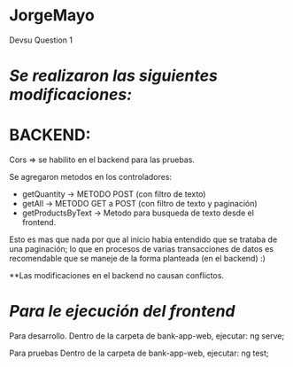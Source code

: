 # JorgeMayo
Devsu Question 1

# *Se realizaron las siguientes modificaciones:*
  # **BACKEND**:
  Cors => se habilito en el backend para las pruebas.

  Se agregaron metodos en los controladores:
  - getQuantity -> METODO POST (con filtro de texto)
  - getAll -> METODO GET a POST (con filtro de texto y paginación)
  - getProductsByText -> Metodo para busqueda de texto desde el frontend.

  Esto es mas que nada por que al inicio habia entendido que se trataba de una paginación; lo que en procesos de varias transacciones de datos es recomendable que se maneje de la forma planteada (en el backend) :)

  **Las modificaciones en el backend no causan conflictos.


# *Para le ejecución del frontend*
  Para desarrollo.
  Dentro de la carpeta de bank-app-web, ejecutar:
    ng serve;

  Para pruebas
  Dentro de la carpeta de bank-app-web, ejecutar:
    ng test;
